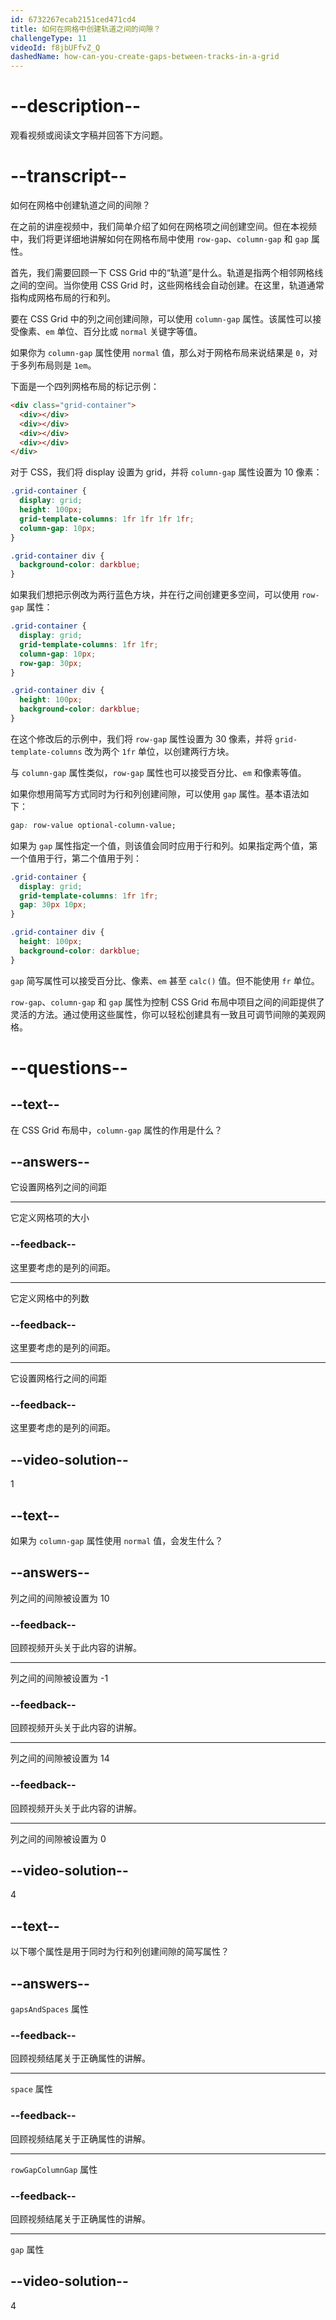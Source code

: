 ```yaml
---
id: 6732267ecab2151ced471cd4
title: 如何在网格中创建轨道之间的间隙？
challengeType: 11
videoId: f8jbUFfvZ_Q
dashedName: how-can-you-create-gaps-between-tracks-in-a-grid
---
```


# --description--

观看视频或阅读文字稿并回答下方问题。

# --transcript--

如何在网格中创建轨道之间的间隙？

在之前的讲座视频中，我们简单介绍了如何在网格项之间创建空间。但在本视频中，我们将更详细地讲解如何在网格布局中使用 `row-gap`、`column-gap` 和 `gap` 属性。

首先，我们需要回顾一下 CSS Grid 中的“轨道”是什么。轨道是指两个相邻网格线之间的空间。当你使用 CSS Grid 时，这些网格线会自动创建。在这里，轨道通常指构成网格布局的行和列。

要在 CSS Grid 中的列之间创建间隙，可以使用 `column-gap` 属性。该属性可以接受像素、`em` 单位、百分比或 `normal` 关键字等值。

如果你为 `column-gap` 属性使用 `normal` 值，那么对于网格布局来说结果是 `0`，对于多列布局则是 `1em`。

下面是一个四列网格布局的标记示例：

```html
<div class="grid-container">
  <div></div>
  <div></div>
  <div></div>
  <div></div>
</div>
```

对于 CSS，我们将 display 设置为 grid，并将 `column-gap` 属性设置为 10 像素：

```css
.grid-container {
  display: grid;
  height: 100px;
  grid-template-columns: 1fr 1fr 1fr 1fr;
  column-gap: 10px;
}

.grid-container div {
  background-color: darkblue;
}
```

如果我们想把示例改为两行蓝色方块，并在行之间创建更多空间，可以使用 `row-gap` 属性：

```css
.grid-container {
  display: grid;
  grid-template-columns: 1fr 1fr;
  column-gap: 10px;
  row-gap: 30px;
}

.grid-container div {
  height: 100px;
  background-color: darkblue;
}
```

在这个修改后的示例中，我们将 `row-gap` 属性设置为 30 像素，并将 `grid-template-columns` 改为两个 `1fr` 单位，以创建两行方块。

与 `column-gap` 属性类似，`row-gap` 属性也可以接受百分比、`em` 和像素等值。

如果你想用简写方式同时为行和列创建间隙，可以使用 `gap` 属性。基本语法如下：

```css
gap: row-value optional-column-value;
```

如果为 `gap` 属性指定一个值，则该值会同时应用于行和列。如果指定两个值，第一个值用于行，第二个值用于列：

```css
.grid-container {
  display: grid;
  grid-template-columns: 1fr 1fr;
  gap: 30px 10px;
}

.grid-container div {
  height: 100px;
  background-color: darkblue;
}
```

`gap` 简写属性可以接受百分比、像素、`em` 甚至 `calc()` 值。但不能使用 `fr` 单位。

`row-gap`、`column-gap` 和 `gap` 属性为控制 CSS Grid 布局中项目之间的间距提供了灵活的方法。通过使用这些属性，你可以轻松创建具有一致且可调节间隙的美观网格。

# --questions--

## --text--

在 CSS Grid 布局中，`column-gap` 属性的作用是什么？

## --answers--

它设置网格列之间的间距

---

它定义网格项的大小

### --feedback--

这里要考虑的是列的间距。

---

它定义网格中的列数

### --feedback--

这里要考虑的是列的间距。

---

它设置网格行之间的间距

### --feedback--

这里要考虑的是列的间距。

## --video-solution--

1

## --text--

如果为 `column-gap` 属性使用 `normal` 值，会发生什么？

## --answers--

列之间的间隙被设置为 10

### --feedback--

回顾视频开头关于此内容的讲解。

---

列之间的间隙被设置为 -1

### --feedback--

回顾视频开头关于此内容的讲解。

---

列之间的间隙被设置为 14

### --feedback--

回顾视频开头关于此内容的讲解。

---

列之间的间隙被设置为 0

## --video-solution--

4

## --text--

以下哪个属性是用于同时为行和列创建间隙的简写属性？

## --answers--

`gapsAndSpaces` 属性

### --feedback--

回顾视频结尾关于正确属性的讲解。

---

`space` 属性

### --feedback--

回顾视频结尾关于正确属性的讲解。

---

`rowGapColumnGap` 属性

### --feedback--

回顾视频结尾关于正确属性的讲解。

---

`gap` 属性

## --video-solution--

4

